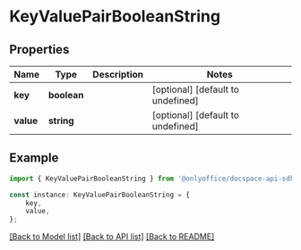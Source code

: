 # KeyValuePairBooleanString


## Properties

Name | Type | Description | Notes
------------ | ------------- | ------------- | -------------
**key** | **boolean** |  | [optional] [default to undefined]
**value** | **string** |  | [optional] [default to undefined]

## Example

```typescript
import { KeyValuePairBooleanString } from '@onlyoffice/docspace-api-sdk';

const instance: KeyValuePairBooleanString = {
    key,
    value,
};
```

[[Back to Model list]](../README.md#documentation-for-models) [[Back to API list]](../README.md#documentation-for-api-endpoints) [[Back to README]](../README.md)
